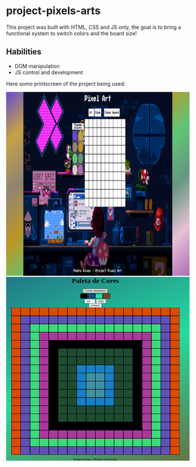 # project-pixels-arts

This project was built with HTML, CSS and JS only, the goal is to bring a functional system to switch colors and the board size! 

## Habilities 
- DOM manipulation 
- JS control and development

Here somo printscreen of the project being used:
<div display: inline-block>
<img src="/pixel-art-print-2.png" width= 500px, height=500px> 
<img src="/print-pixel-art2.png" width= 500px, height=500px> 
</div>
